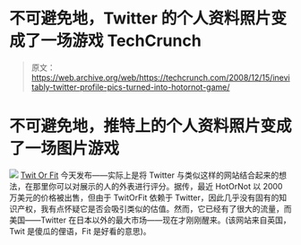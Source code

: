 # 不可避免地，Twitter 的个人资料照片变成了一场游戏 TechCrunch

> 原文：<https://web.archive.org/web/https://techcrunch.com/2008/12/15/inevitably-twitter-profile-pics-turned-into-hotornot-game/>

# 不可避免地，推特上的个人资料照片变成了一场图片游戏

![](img/db84684003b8633dbbbbd36c2aac58a3.png)
[Twit Or Fit](https://web.archive.org/web/20221002000520/http://www.twitorfit.com/) 今天发布——实际上是将 Twitter 与类似这样的网站结合起来的想法，在那里你可以对展示的人的外表进行评分。据传，最近 HotOrNot 以 2000 万美元的价格被出售，但由于 TwitOrFit 依赖于 Twitter，因此几乎没有固有的知识产权，我有点怀疑它是否会吸引类似的估值。然而，它已经有了很大的流量，而美国——Twitter 在日本以外的最大市场——现在才刚刚醒来。(该网站来自英国，Twit 是傻瓜的俚语，Fit 是好看的意思)。